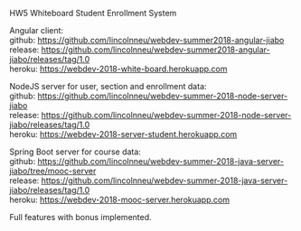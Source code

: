HW5 Whiteboard Student Enrollment System

Angular client:  
github: https://github.com/lincolnneu/webdev-summer2018-angular-jiabo  
release: https://github.com/lincolnneu/webdev-summer2018-angular-jiabo/releases/tag/1.0  
heroku: https://webdev-2018-white-board.herokuapp.com

NodeJS server for user, section and enrollment data:  
github: https://github.com/lincolnneu/webdev-summer-2018-node-server-jiabo  
release: https://github.com/lincolnneu/webdev-summer-2018-node-server-jiabo/releases/tag/1.0  
heroku: https://webdev-2018-server-student.herokuapp.com

Spring Boot server for course data:  
github: https://github.com/lincolnneu/webdev-summer-2018-java-server-jiabo/tree/mooc-server  
release: https://github.com/lincolnneu/webdev-summer-2018-java-server-jiabo/releases/tag/1.0  
heroku: https://webdev-2018-mooc-server.herokuapp.com

Full features with bonus implemented.
